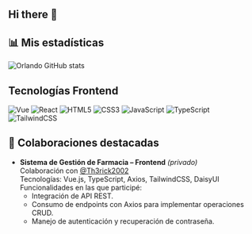 ## Hi there 👋

<!--
**orlando-zh/orlando-zh** is a ✨ _special_ ✨ repository because its `README.md` (this file) appears on your GitHub profile.

Here are some ideas to get you started:

- 🔭 I’m currently working on ...
- 🌱 I’m currently learning ...
- 👯 I’m looking to collaborate on ...
- 🤔 I’m looking for help with ...
- 💬 Ask me about ...
- 📫 How to reach me: ...
- 😄 Pronouns: ...
- ⚡ Fun fact: ...
-->

## 📊 Mis estadísticas
![Orlando GitHub stats](https://github-readme-stats.vercel.app/api?username=orlando-zh&show_icons=true&count_private=true&theme=corporate)


## Tecnologías Frontend
![Vue](https://img.shields.io/badge/-Vue-35495E?style=for-the-badge&logo=vue.js&logoColor=4FC08D)
![React](https://img.shields.io/badge/React-20232A?style=for-the-badge&logo=react&logoColor=61DAFB)
![HTML5](https://img.shields.io/badge/HTML5-E34F26?style=for-the-badge&logo=html5&logoColor=white)
![CSS3](https://img.shields.io/badge/CSS3-1572B6?style=for-the-badge&logo=css3&logoColor=white)
![JavaScript](https://img.shields.io/badge/JavaScript-F7DF1E?style=for-the-badge&logo=javascript&logoColor=black)
![TypeScript](https://img.shields.io/badge/TypeScript-007ACC?style=for-the-badge&logo=typescript&logoColor=white)
![TailwindCSS](https://img.shields.io/badge/Tailwind_CSS-38B2AC?style=for-the-badge&logo=tailwind-css&logoColor=white)


## 📌 Colaboraciones destacadas
- **Sistema de Gestión de Farmacia – Frontend** *(privado)*  
  Colaboración con [@Th3rick2002](https://github.com/Th3rick2002)  
  Tecnologías: Vue.js, TypeScript, Axios, TailwindCSS, DaisyUI  
  Funcionalidades en las que participé:
  - Integración de API REST.
  - Consumo de endpoints con Axios para implementar operaciones CRUD.
  - Manejo de autenticación y recuperación de contraseña.

